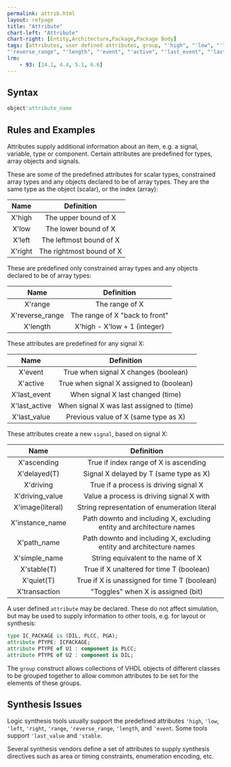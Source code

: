 ```yaml
---
permalink: attrib.html
layout: refpage
title: "Attribute"
chart-left: "Attribute"
chart-right: [Entity,Architecture,Package,Package Body]
tags: [attributes, user defined attributes, group, "'high", "'low", "'left", "'right", "'range",
"'reverse_range", "'length", "'event", "'active", "'last_event", "'last_active", "'last_value", "'delayed(T)", "'stable(T)", "'quiet(T)", "'transaction", "'driving", "'driving_value", "'ascending", "'image(literal)", "'simple_name", "'instance_name", "'path_name"]
lrm:
    - 93: [14.1, 4.4, 5.1, 6.6]
---
```


<!-- tables generated using https://www.tablesgenerator.com/markdown_tables -->


## Syntax

```vhdl
object'attribute_name
```

## Rules and Examples

Attributes supply additional information about an item, e.g. a signal, variable, type or component. Certain attributes are predefined for types, array objects and signals.

These are some of the predefined attributes for scalar types, constrained array types and any objects declared to be of array types. They are the same type as the object (scalar), or the index (array):

|   Name  |        Definition        |
|:-------:|:------------------------:|
| X'high  | The upper bound of X     |
| X'low   | The lower bound of X     |
| X'left  | The leftmost bound of X  |
| X'right | The rightmost bound of X |

These are predefined only constrained array types and any objects declared to be of array types:

|       Name      |           Definition           |
|:---------------:|:------------------------------:|
| X'range         | The range of X                 |
| X'reverse_range | The range of X "back to front" |
| X'length        | X'high - X'low + 1 (integer)   |

These attributes are predefined for any signal X:

|      Name     |                 Definition                |
|:-------------:|:-----------------------------------------:|
| X'event       | True when signal X changes (boolean)      |
| X'active      | True when signal X assigned to (boolean)  |
| X'last_event  | When signal X last changed (time)         |
| X'last_active | When signal X was last assigned to (time) |
| X'last_value  | Previous value of X (same type as X)      |

These attributes create a new `signal`, based on signal X:

|      Name     |                  Definition                  |
|:-------------:|:--------------------------------------------:|
| X'ascending      | True if index range of X is ascending                                |
| X'delayed(T)  | Signal X delayed by T (same type as X)       |
| X'driving        | True if a process is driving signal X                                |
| X'driving_value  | Value a process is driving signal X with                             |
| X'image(literal) | String representation of enumeration literal                         |
| X'instance_name  | Path downto and including X, excluding entity and architecture names |
| X'path_name      | Path downto and including X, excluding entity and architecture names |
| X'simple_name    | String equivalent to the name of X                                   |
| X'stable(T)   | True if X unaltered for time T (boolean)     |
| X'quiet(T)    | True if X is unassigned for time T (boolean) |
| X'transaction | "Toggles" when X is assigned (bit)           |

A user defined `attribute` may be declared. These do not affect simulation, but may be used to supply information to other tools, e.g. for layout or synthesis:
```vhdl
type IC_PACKAGE is (DIL, PLCC, PGA);
attribute PTYPE: ICPACKAGE;
attribute PTYPE of U1 : component is PLCC;
attribute PTYPE of U2 : component is DIL;
```

The `group` construct allows collections of VHDL objects of different classes to be grouped together to allow common attributes to be set for the elements of these groups.

## Synthesis Issues

Logic synthesis tools usually support the predefined attributes `'high`, `'low`, `'left`, `'right`, `'range`, `'reverse_range`, `'length`, and `'event`. Some tools support `'last_value` and `'stable`.

Several synthesis vendors define a set of attributes to supply synthesis directives such as area or timing constraints, enumeration encoding, etc.
